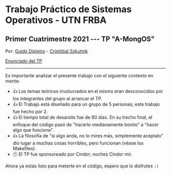 # Trabajo Práctico de Sistemas Operativos - UTN FRBA
## Primer Cuatrimestre 2021 --- TP "A-MongOS"

Por: [Guido Dipietro](https://github.com/GuidoDipietro) - [Cristóbal Szkutnik](https://github.com/crisszkutnik)


[Enunciado del TP](https://github.com/GuidoDipietro/TP-SO-2021/blob/main/A-MongOs%20-%20v1.3.pdf)

---

Es importante analizar el presente trabajo con el siguiente contexto en mente:

- :thumbsup: Los temas teóricos involucrados en el mismo eran desconocidos por los integrantes del grupo al arrancar el TP.
- :thumbsup: El Trabajo está diseñado para un grupo de 5 personas; este trabajo fue hecho por 2.
- :thumbsup: El tiempo total de desarollo fue de 80 días. En su trecho final, el enfoque del código pasó de "hacerlo medianamente bonito" a "hacer algo que funcione".
- :thumbsup: La filosofía de "si algo anda, no lo mires más, simplemente aceptalo" dio lugar a muchas cosas horribles, pero funcionan (véase los Makefiles).
- :clock2: El TP fue sponsoreado por Cindor; noches Cindor mir.

Ahora ya estás listo para meterte en el código, espero que lo disfrutes `:)`

